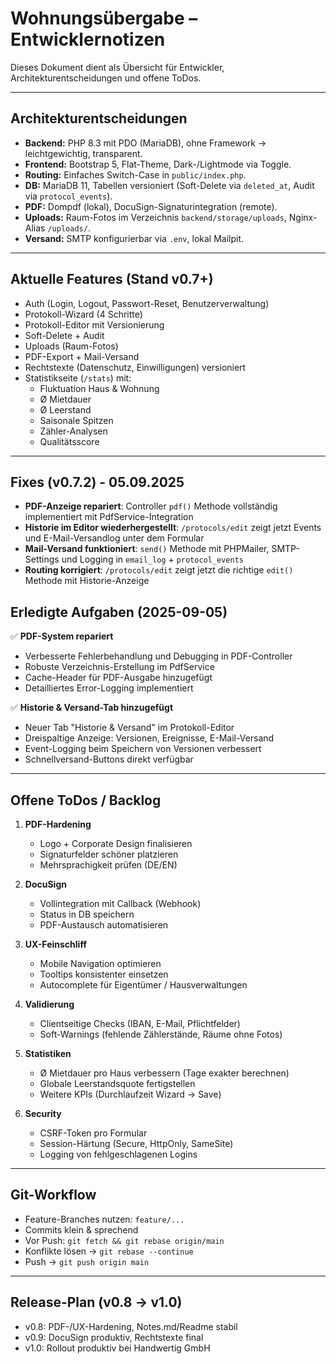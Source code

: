 # Wohnungsübergabe – Entwicklernotizen

Dieses Dokument dient als Übersicht für Entwickler, Architekturentscheidungen und offene ToDos.

---

## Architekturentscheidungen

- **Backend:** PHP 8.3 mit PDO (MariaDB), ohne Framework → leichtgewichtig, transparent.
- **Frontend:** Bootstrap 5, Flat-Theme, Dark-/Lightmode via Toggle.
- **Routing:** Einfaches Switch-Case in `public/index.php`.
- **DB:** MariaDB 11, Tabellen versioniert (Soft-Delete via `deleted_at`, Audit via `protocol_events`).
- **PDF:** Dompdf (lokal), DocuSign-Signaturintegration (remote).
- **Uploads:** Raum-Fotos im Verzeichnis `backend/storage/uploads`, Nginx-Alias `/uploads/`.
- **Versand:** SMTP konfigurierbar via `.env`, lokal Mailpit.

---

## Aktuelle Features (Stand v0.7+)

- Auth (Login, Logout, Passwort-Reset, Benutzerverwaltung)
- Protokoll-Wizard (4 Schritte)
- Protokoll-Editor mit Versionierung
- Soft-Delete + Audit
- Uploads (Raum-Fotos)
- PDF-Export + Mail-Versand
- Rechtstexte (Datenschutz, Einwilligungen) versioniert
- Statistikseite (`/stats`) mit:
  - Fluktuation Haus & Wohnung
  - Ø Mietdauer
  - Ø Leerstand
  - Saisonale Spitzen
  - Zähler-Analysen
  - Qualitätsscore

---

## Fixes (v0.7.2) - 05.09.2025

- **PDF-Anzeige repariert**: Controller `pdf()` Methode vollständig implementiert mit PdfService-Integration
- **Historie im Editor wiederhergestellt**: `/protocols/edit` zeigt jetzt Events und E-Mail-Versandlog unter dem Formular
- **Mail-Versand funktioniert**: `send()` Methode mit PHPMailer, SMTP-Settings und Logging in `email_log` + `protocol_events`
- **Routing korrigiert**: `/protocols/edit` zeigt jetzt die richtige `edit()` Methode mit Historie-Anzeige

## Erledigte Aufgaben (2025-09-05)

✅ **PDF-System repariert**
   - Verbesserte Fehlerbehandlung und Debugging in PDF-Controller
   - Robuste Verzeichnis-Erstellung im PdfService
   - Cache-Header für PDF-Ausgabe hinzugefügt
   - Detailliertes Error-Logging implementiert

✅ **Historie & Versand-Tab hinzugefügt**
   - Neuer Tab "Historie & Versand" im Protokoll-Editor
   - Dreispaltige Anzeige: Versionen, Ereignisse, E-Mail-Versand
   - Event-Logging beim Speichern von Versionen verbessert
   - Schnellversand-Buttons direkt verfügbar

---

## Offene ToDos / Backlog

1. **PDF-Hardening**
   - Logo + Corporate Design finalisieren
   - Signaturfelder schöner platzieren
   - Mehrsprachigkeit prüfen (DE/EN)

2. **DocuSign**
   - Vollintegration mit Callback (Webhook)
   - Status in DB speichern
   - PDF-Austausch automatisieren

3. **UX-Feinschliff**
   - Mobile Navigation optimieren
   - Tooltips konsistenter einsetzen
   - Autocomplete für Eigentümer / Hausverwaltungen

4. **Validierung**
   - Clientseitige Checks (IBAN, E-Mail, Pflichtfelder)
   - Soft-Warnings (fehlende Zählerstände, Räume ohne Fotos)

5. **Statistiken**
   - Ø Mietdauer pro Haus verbessern (Tage exakter berechnen)
   - Globale Leerstandsquote fertigstellen
   - Weitere KPIs (Durchlaufzeit Wizard → Save)

6. **Security**
   - CSRF-Token pro Formular
   - Session-Härtung (Secure, HttpOnly, SameSite)
   - Logging von fehlgeschlagenen Logins

---

## Git-Workflow

- Feature-Branches nutzen: `feature/...`
- Commits klein & sprechend
- Vor Push: `git fetch && git rebase origin/main`
- Konflikte lösen → `git rebase --continue`
- Push → `git push origin main`

---

## Release-Plan (v0.8 → v1.0)

- v0.8: PDF-/UX-Hardening, Notes.md/Readme stabil
- v0.9: DocuSign produktiv, Rechtstexte final
- v1.0: Rollout produktiv bei Handwertig GmbH
